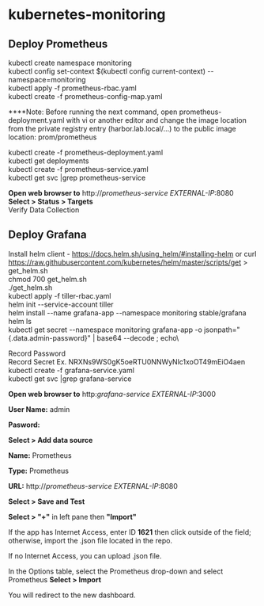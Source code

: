 # kubernetes-monitoring
## Deploy Prometheus
kubectl create namespace monitoring\
kubectl config set-context $(kubectl config current-context) --namespace=monitoring\
kubectl apply -f prometheus-rbac.yaml\
kubectl create -f prometheus-config-map.yaml

****Note: Before running the next command, open prometheus-deployment.yaml with vi or another editor and change the image location from the private registry entry (harbor.lab.local/...) to the public image location: prom/prometheus

kubectl create  -f prometheus-deployment.yaml\
kubectl get deployments\
kubectl create -f prometheus-service.yaml\
kubectl get svc |grep prometheus-service 

**Open web browser to** http://*prometheus-service EXTERNAL-IP*:8080\
**Select > Status > Targets**\
Verify Data Collection

## Deploy Grafana
Install helm client - https://docs.helm.sh/using_helm/#installing-helm or
curl https://raw.githubusercontent.com/kubernetes/helm/master/scripts/get > get_helm.sh\
chmod 700 get_helm.sh\
./get_helm.sh\
kubectl apply -f tiller-rbac.yaml\
helm init --service-account tiller\
helm install --name grafana-app --namespace monitoring stable/grafana\
helm ls\
kubectl get secret --namespace monitoring grafana-app -o jsonpath="{.data.admin-password}" | base64 --decode ; echo\

Record Password\
Record Secret Ex. NRXNs9WS0gK5oeRTU0NNWyNlc1xoOT49mEiO4aen\
kubectl create -f grafana-service.yaml\
kubectl get svc |grep grafana-service

**Open web browser to** http:*grafana-service EXTERNAL-IP*:3000

**User Name:** admin

**Pasword:** <Output from Above>

**Select > Add data source**

**Name:** Prometheus

**Type:** Prometheus

**URL:** http://*prometheus-service EXTERNAL-IP*:8080

**Select > Save and Test**

**Select > "+"** in left pane then **"Import"**

If the app has Internet Access, enter ID **1621** then click outside of the field; otherwise, import the .json file located in the repo.

If no Internet Access, you can upload .json file. 

In the Options table, select the Prometheus drop-down and select Prometheus 
**Select > Import** 

You will redirect to the new dashboard. 
